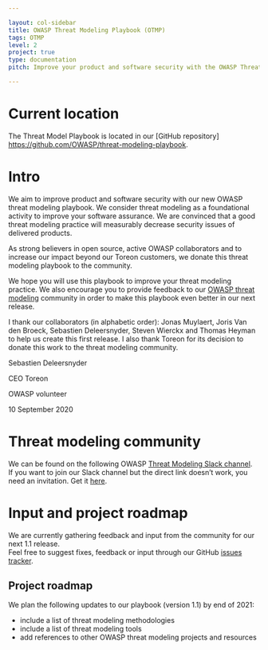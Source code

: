 ```yaml
---

layout: col-sidebar
title: OWASP Threat Modeling Playbook (OTMP)
tags: OTMP
level: 2
project: true
type: documentation
pitch: Improve your product and software security with the OWASP Threat Modeling Playbook (OTMP)

---
```

# Current location

The Threat Model Playbook is located in our [GitHub repository] https://github.com/OWASP/threat-modeling-playbook.

# Intro
We aim to improve product and software security with our new OWASP threat modeling playbook. We consider threat modeling as a foundational activity to improve your software assurance. We are convinced that a good threat modeling practice will measurably decrease security issues of delivered products.

As strong believers in open source, active OWASP collaborators and to increase our impact beyond our Toreon customers, we donate this threat modeling playbook to the community.

We hope you will use this playbook to improve your threat modeling practice. We also encourage you to provide feedback to our [OWASP threat modeling](https://owasp.org/www-community/Threat_Modeling) community in order to make this playbook even better in our next release.

I thank our collaborators (in alphabetic order): Jonas Muylaert, Joris Van den Broeck, Sebastien Deleersnyder, Steven Wierckx and Thomas Heyman to help us create this first release. I also thank Toreon for its decision to donate this work to the threat modeling community.

Sebastien Deleersnyder

CEO Toreon

OWASP volunteer

10 September 2020

# Threat modeling community

We can be found on the following OWASP [Threat Modeling Slack channel](https://owasp.slack.com/archives/C1CS3C6AF).<br>
If you want to join our Slack channel but the direct link doesn’t work, you need an invitation. Get it [here](https://owasp-slack.herokuapp.com/).

# Input and project roadmap

We are currently gathering feedback and input from the community for our next 1.1 release.<br>
Feel free to suggest fixes, feedback or input through our GitHub [issues tracker](https://github.com/OWASP/threat-modeling-playbook/issues).<br>

## Project roadmap

We plan the following updates to our playbook (version 1.1) by end of 2021:
* include a list of threat modeling methodologies
* include a list of threat modeling tools
* add references to other OWASP threat modeling projects and resources




